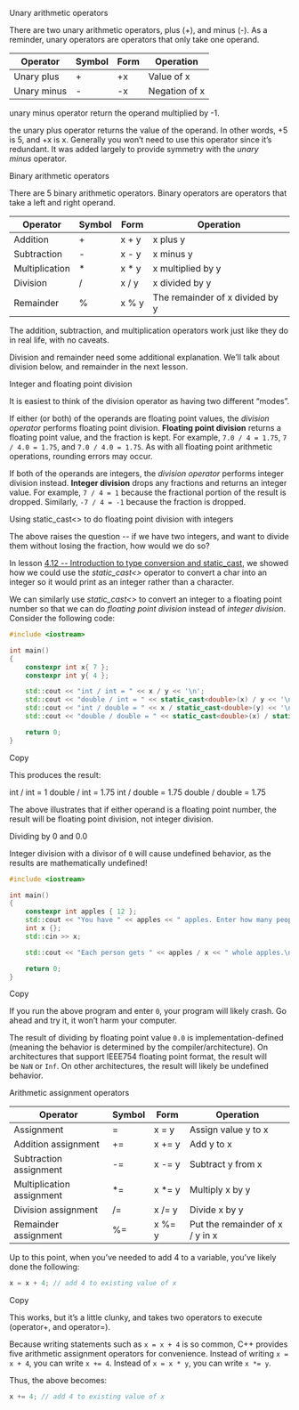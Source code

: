 


Unary arithmetic operators

There are two unary arithmetic operators, plus (+), and minus (-). As a reminder, unary operators are operators that only take one operand.

|Operator|Symbol|Form|Operation|
|---|---|---|---|
|Unary plus|+|+x|Value of x|
|Unary minus|-|-x|Negation of x|

unary minus operator return the operand multiplied by -1. 

the unary plus operator returns the value of the operand. In other words, +5 is 5, and +x is x. Generally you won’t need to use this operator since it’s redundant. It was added largely to provide symmetry with the _unary minus_ operator.



Binary arithmetic operators

There are 5 binary arithmetic operators. Binary operators are operators that take a left and right operand.

|Operator|Symbol|Form|Operation|
|---|---|---|---|
|Addition|+|x + y|x plus y|
|Subtraction|-|x - y|x minus y|
|Multiplication|*|x * y|x multiplied by y|
|Division|/|x / y|x divided by y|
|Remainder|%|x % y|The remainder of x divided by y|

The addition, subtraction, and multiplication operators work just like they do in real life, with no caveats.

Division and remainder need some additional explanation. We’ll talk about division below, and remainder in the next lesson.


Integer and floating point division

It is easiest to think of the division operator as having two different “modes”.

If either (or both) of the operands are floating point values, the _division operator_ performs floating point division. **Floating point division** returns a floating point value, and the fraction is kept. For example, `7.0 / 4 = 1.75`, `7 / 4.0 = 1.75`, and `7.0 / 4.0 = 1.75`. As with all floating point arithmetic operations, rounding errors may occur.

If both of the operands are integers, the _division operator_ performs integer division instead. **Integer division** drops any fractions and returns an integer value. For example, `7 / 4 = 1` because the fractional portion of the result is dropped. Similarly, `-7 / 4 = -1` because the fraction is dropped.



Using static_cast<> to do floating point division with integers

The above raises the question -- if we have two integers, and want to divide them without losing the fraction, how would we do so?

In lesson [4.12 -- Introduction to type conversion and static_cast](https://www.learncpp.com/cpp-tutorial/introduction-to-type-conversion-and-static_cast/), we showed how we could use the _static_cast<>_ operator to convert a char into an integer so it would print as an integer rather than a character.

We can similarly use _static_cast<>_ to convert an integer to a floating point number so that we can do _floating point division_ instead of _integer division_. Consider the following code:

```cpp
#include <iostream>

int main()
{
    constexpr int x{ 7 };
    constexpr int y{ 4 };

    std::cout << "int / int = " << x / y << '\n';
    std::cout << "double / int = " << static_cast<double>(x) / y << '\n';
    std::cout << "int / double = " << x / static_cast<double>(y) << '\n';
    std::cout << "double / double = " << static_cast<double>(x) / static_cast<double>(y) << '\n';

    return 0;
}
```

Copy

This produces the result:

int / int = 1
double / int = 1.75
int / double = 1.75
double / double = 1.75

The above illustrates that if either operand is a floating point number, the result will be floating point division, not integer division.


Dividing by 0 and 0.0

Integer division with a divisor of `0` will cause undefined behavior, as the results are mathematically undefined!

```cpp
#include <iostream>

int main()
{
	constexpr int apples { 12 };
	std::cout << "You have " << apples << " apples. Enter how many people to divide them between: ";
	int x {};
	std::cin >> x;

	std::cout << "Each person gets " << apples / x << " whole apples.\n"; // apples and x are int, so this is integer division

	return 0;
}
```

Copy

If you run the above program and enter `0`, your program will likely crash. Go ahead and try it, it won’t harm your computer.

The result of dividing by floating point value `0.0` is implementation-defined (meaning the behavior is determined by the compiler/architecture). On architectures that support IEEE754 floating point format, the result will be `NaN` or `Inf`. On other architectures, the result will likely be undefined behavior.




Arithmetic assignment operators

|Operator|Symbol|Form|Operation|
|---|---|---|---|
|Assignment|=|x = y|Assign value y to x|
|Addition assignment|+=|x += y|Add y to x|
|Subtraction assignment|-=|x -= y|Subtract y from x|
|Multiplication assignment|*=|x *= y|Multiply x by y|
|Division assignment|/=|x /= y|Divide x by y|
|Remainder assignment|%=|x %= y|Put the remainder of x / y in x|

Up to this point, when you’ve needed to add 4 to a variable, you’ve likely done the following:

```cpp
x = x + 4; // add 4 to existing value of x
```

Copy

This works, but it’s a little clunky, and takes two operators to execute (operator+, and operator=).

Because writing statements such as `x = x + 4` is so common, C++ provides five arithmetic assignment operators for convenience. Instead of writing `x = x + 4`, you can write `x += 4`. Instead of `x = x * y`, you can write `x *= y`.

Thus, the above becomes:

```cpp
x += 4; // add 4 to existing value of x
```



